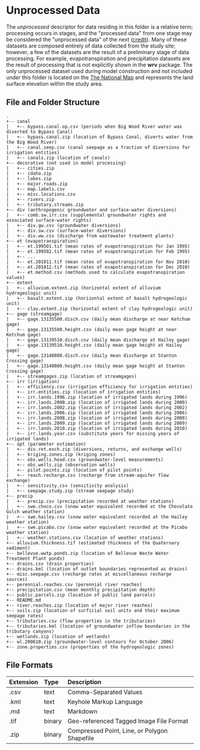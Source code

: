# Unprocessed Data

The *unprocessed* descriptor for data residing in this folder is a relative term;
processing occurs in stages, and the "processed data" from one stage may be considered the "unprocessed data" of the next ([credit](http://en.wikipedia.org/wiki/Data)).
Many of these datasets are composed entirely of data collected from the study site;
however, a few of the datasets are the result of a preliminary stage of data processing.
For example, evapotranspiration and precipitation datasets are the result of processing that is not explicitly shown in the **wrv** package.
The only unprocessed dataset used during model construction and not included under this folder is located on the
[The National Map](http://nationalmap.gov/) and represents the land surface elevation within the study area.

## File and Folder Structure

```
.
+-- canal
|   +-- bypass.canal.op.csv (periods when Big Wood River water was diverted to Bypass Canal)
|   +-- bypass.canal.zip (location of Bypass Canal, diverts water from the Big Wood River)
|   +-- canal.seep.csv (canal seepage as a fraction of diversions for irrigation entities)
|   +-- canals.zip (location of canals)
+-- decorative (not used in model processing)
|   +-- cities.zip
|   +-- idaho.zip
|   +-- lakes.zip
|   +-- major.roads.zip
|   +-- map.labels.csv
|   +-- misc.locations.csv
|   +-- rivers.zip
|   +-- tributary.streams.zip
+-- div (anthropogenic groundwater and surface-water diversions)
|   +-- comb.sw.irr.csv (supplemental groundwater rights and associated surface-water rights)
|   +-- div.gw.csv (groundwater diversions)
|   +-- div.sw.csv (surface-water diversions)
|   +-- div.ww.csv (discharge from wastewater treatment plants)
+-- et (evapotranspiration)
|   +-- et.199501.tif (mean rates of evapotranspiration for Jan 1995)
|   +-- et.199502.tif (mean rates of evapotranspiration for Feb 1995)
|   +-- ...
|   +-- et.201011.tif (mean rates of evapotranspiration for Nov 2010)
|   +-- et.201012.tif (mean rates of evapotranspiration for Dec 2010)
|   +-- et.method.csv (methods used to calculate evapotranspiration values)
+-- extent
|   +-- alluvium.extent.zip (horizontal extent of alluvium hydrogeologic unit)
|   +-- basalt.extent.zip (horizontal extent of basalt hydrogeologic unit)
|   +-- clay.extent.zip (horizontal extent of clay hydrogeologic unit)
+-- gage (streamgage)
|   +-- gage.13135500.disch.csv (daily mean discharge at near Ketchum gage)
|   +-- gage.13135500.height.csv (daily mean gage height at near Ketchum gage)
|   +-- gage.13139510.disch.csv (daily mean discharge at Hailey gage)
|   +-- gage.13139510.height.csv (daily mean gage height at Hailey gage)
|   +-- gage.13140800.disch.csv (daily mean discharge at Stanton Crossing gage)
|   +-- gage.13140800.height.csv (daily mean gage height at Stanton Crossing gage)
|   +-- streamgages.zip (location of streamgages)
+-- irr (irrigation)
|   +-- efficiency.csv (irrigation efficiency for irrigation entities)
|   +-- irr.entities.zip (location of irrigation entities)
|   +-- irr.lands.1996.zip (location of irrigated lands during 1996)
|   +-- irr.lands.2000.zip (location of irrigated lands during 2000)
|   +-- irr.lands.2002.zip (location of irrigated lands during 2002)
|   +-- irr.lands.2006.zip (location of irrigated lands during 2006)
|   +-- irr.lands.2008.zip (location of irrigated lands during 2008)
|   +-- irr.lands.2009.zip (location of irrigated lands during 2009)
|   +-- irr.lands.2010.zip (location of irrigated lands during 2010)
|   +-- irr.lands.year.csv (substitute years for missing years of irrigated lands)
+-- opt (parameter estimation)
|   +-- div.ret.exch.zip (diversions, returns, and exchange wells)
|   +-- kriging.zones.zip (kriging zones)
|   +-- obs.wells.head.csv (groundwater-level measurements)
|   +-- obs.wells.zip (observation wells)
|   +-- pilot.points.zip (location of pilot points)
|   +-- reach.recharge.csv (recharge from stream-aquifer flow exchange)
|   +-- sensitivity.csv (sensitivity analysis)
|   +-- seepage.study.zip (stream seepage study)
+-- precip
|   +-- precip.csv (precipitation recorded at weather stations)
|   +-- swe.choco.csv (snow water equivalent recorded at the Chocolate Gulch weather station)
|   +-- swe.hailey.csv (snow water equivalent recorded at the Hailey weather station)
|   +-- swe.picabo.csv (snow water equivalent recorded at the Picabo weather station)
|   +-- weather.stations.csv (location of weather stations)
+-- alluvium.thickness.tif (estimated thickness of the Quaternary sediment)
+-- bellevue.wwtp.ponds.zip (location of Bellevue Waste Water Treatment Plant ponds)
+-- drains.csv (drain properties)
+-- drains.kml (location of outlet boundaries represented as drains)
+-- misc.seepage.csv (recharge rates at miscellaneous recharge sources)
+-- perennial.reaches.csv (perennial river reaches)
+-- precipitation.csv (mean monthly precipitation depth)
+-- public.parcels.zip (location of public land parcels)
+-- README.md
+-- river.reaches.zip (location of major river reaches)
+-- soils.zip (location of surficial soil units and their maximum seepage rates)
+-- tributaries.csv (flow properties in the tributaries)
+-- tributaries.kml (location of groundwater inflow boundaries in the tributary canyons)
+-- wetlands.zip (location of wetlands)
+-- wl.200610.zip (groundwater-level contours for October 2006)
+-- zone.properties.csv (properties of the hydrogeologic zones)
```

## File Formats

|Extension |Type   |Description                                  |
|:---------|:------|:--------------------------------------------|
|.csv      |text   |Comma-Separated Values                       |
|.kml      |text   |Keyhole Markup Language                      |
|.md       |text   |Markdown                                     |
|.tif      |binary |Geo-referenced Tagged Image File Format      |
|.zip      |binary |Compressed Point, Line, or Polygon Shapefile |
